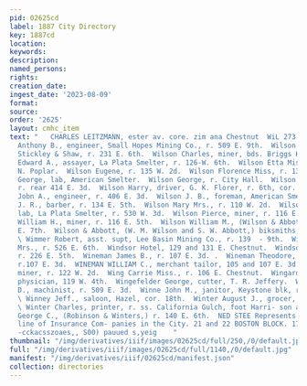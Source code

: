 ```yaml
---
pid: 02625cd
label: 1887 City Directory
key: 1887cd
location: 
keywords: 
description: 
named_persons: 
rights: 
creation_date: 
ingest_date: '2023-08-09'
format: 
source: 
order: '2625'
layout: cmhc_item
text: "   CHARLES LEITZMANN, ester av. core. zim ana Chestnut  WiL 273 WIN Wilson
  Anthony B., engineer, Small Hopes Mining Co., r. 509 E. 9th.  Wilson A. C., insurance,
  Stickley & Shaw, r. 231 E. 6th.  Wilson Charles, miner, bds. Briggs House.  Wilson
  Edward A., assayer, La Plata Smelter, r. 126-W. 6th.  Wilson Etta Miss, r. 4044
  N. Poplar.  Wilson Eugene, r. 135 W. 2d.  Wilson Florence Miss, r. 139 W. 2d.  Wilson
  George, lab, American Smelter.  Wilson George, r. City Hall.  Wilson Gus. B., blksmith,
  r. rear 414 E. 3d.  Wilson Harry, driver, G. K. Florer, r. 6th, cor. Poplar.  Wilson
  Jobn A., engineer, r. 406 E. 3d.  Wilson J. B., foreman, American Smelter.  Wilson
  J. R., barber, r. 134 E. 5th.  Wilson Mary Mrs., r. 110 W. 2d.  Wilson Noah N.,
  lab, La Plata Smelter, r. 530 W. 3d.  Wilson Pierce, miner, r. 116 E. 5th.  Wilson
  William H., miner, r. 116 E. 5th.  Wilson William M., (Wilson & Abbott,) r. 428
  E. 7th.  Wilson & Abbott, (W. M. Wilson and S. W. Abbott,) biksmiths, 501 E. Zth.
  \ Wimmer Robert, asst. supt, Lee Basin Mining Co., r. 139  - 9th.  Winders M. E.
  Mrs., r. 526 E. 6th.  Windsor Hotel, 129 and 131 E. Chestnut.  Windsor Lizzie Mrs.,
  r. 226 E. 5th.  Wineman James B., r. 107 E. 3d. .  Wineman Theodore, ore sorter,
  r.107 E. 3d.  WINEMAN WILLIAM C., merchant tailor, 105 and 107 E. 3d.  Winfrey J.,
  miner, r. 122 W. 2d.  Wing Carrie Miss., r. 106 E. Chestnut.  Wingard Edward V.,
  physician, 119 W. 4th.  Wingefelder George, cutter, T. R. Jeffery.  Winn Charles
  D., machinist, r. 509 E. 3d.  Winne John M., janitor, Keystone blk, r. 400 E. 5th.
  \ Winney Jeff., saloon, Hazel, cor. 18th.  Winter August J., grocer, 332 E. 6th.
  \ Winter Charles, printer, r. ss. California Gulch, foot Harri- son av.  Winters
  George C., (Robinson & Winters,) r. 140 E. 6th.  NED STEE Represents the strongest
  line of Insurance Com- panies in the City. 21 and 22 BOSTON BLOCK. 17  WHIAANG  NOSTIN
  -cckacsszoaes,, S00) pauued s,yeig    "
thumbnail: "/img/derivatives/iiif/images/02625cd/full/250,/0/default.jpg"
full: "/img/derivatives/iiif/images/02625cd/full/1140,/0/default.jpg"
manifest: "/img/derivatives/iiif/02625cd/manifest.json"
collection: directories
---
```

